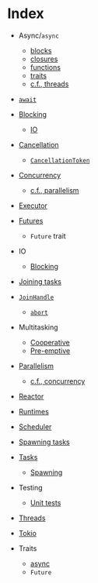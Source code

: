 # Index



- Async/`async`
  - [blocks](../part-guide/more-async-await.md#async-blocks)
  - [closures](../part-guide/more-async-await.md#async-closures)
  - [functions](../part-guide/async-await.md#async-functions)
  - [traits](../part-guide/more-async-await.md#async-traits)
  - [c.f., threads](../part-guide/concurrency.md#async-programming)
- [`await`](../part-guide/async-await.md#await)



- [Blocking](../part-guide/more-async-await.md#blocking-and-cancellation)
  - [IO](../part-guide/more-async-await.md#blocking-io)



- [Cancellation](../part-guide/more-async-await.md#cancellation)
  - [`CancellationToken`](../part-guide/more-async-await.md#cancellation)
- [Concurrency](../part-guide/concurrency.md)
  - [c.f., parallelism](../part-guide/concurrency.md#concurrency-and-parallelism)



- [Executor](../part-guide/async-await.md#the-runtime)



- [Futures](../part-guide/async-await.md#futures-and-tasks)
  - `Future` trait



- IO
  - [Blocking](../part-guide/more-async-await.md#blocking-io)



- [Joining tasks](../part-guide/async-await.md#joining-tasks)
- [`JoinHandle`](../part-guide/async-await.md#joinhandle)
  - [`abort`](../part-guide/more-async-await.md#cancellation)



- Multitasking
  - [Cooperative](../part-guide/concurrency.md#async-programming)
  - [Pre-emptive](../part-guide/concurrency.md#processes-and-threads)



- [Parallelism](../part-guide/concurrency.md#concurrency-and-parallelism)
  - [c.f., concurrency](../part-guide/concurrency.md#concurrency-and-parallelism)



- [Reactor](../part-guide/async-await.md#the-runtime)
- [Runtimes](../part-guide/async-await.md#the-runtime)



- [Scheduler](../part-guide/async-await.md#the-runtime)
- [Spawning tasks](../part-guide/async-await.md#spawning-tasks)



- [Tasks](../part-guide/async-await.md#futures-and-tasks)
  - [Spawning](../part-guide/async-await.md#spawning-tasks)
- Testing
  - [Unit tests](../part-guide/more-async-await.md#unit-tests)
- [Threads](../part-guide/concurrency.md#processes-and-threads)
- [Tokio](../part-guide/async-await.md#the-runtime)
- Traits
  - [async](../part-guide/more-async-await.md#async-traits)
  - `Future`
